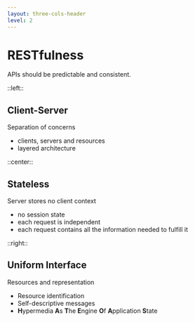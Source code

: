 ```yaml
---
layout: three-cols-header
level: 2
---
```


# RESTfulness

APIs should be predictable and consistent.

::left::

<div class="flex flex-col items-center">
  <carbon:load-balancer-application class="w-24 h-24 mb-8 text-sky-400" />

## Client-Server

Separation of concerns

<v-click>

- clients, servers and resources
- layered architecture

</v-click>

</div>

::center::

<div class="flex flex-col items-center">
  <carbon:breaking-change class="w-24 h-24 mb-8 text-emerald-400" />

## Stateless

Server stores no client context

<v-click>

- no session state
- each request is independent
- each request contains all the information needed to fulfill it

</v-click>

</div>

::right::

<div class="flex flex-col items-center">
  <carbon:db2-data-sharing-group class="w-24 h-24 mb-8 text-indigo-400" />

## Uniform Interface

Resources and representation

<v-click>

- Resource identification
- Self-descriptive messages
- <b class="text-indigo-400">H</b>ypermedia <b class="text-indigo-400">A</b>s <b class="text-indigo-400">T</b>he <b class="text-indigo-400">E</b>ngine <b class="text-indigo-400">O</b>f <b class="text-indigo-400">A</b>pplication <b class="text-indigo-400">S</b>tate

</v-click>

</div>

